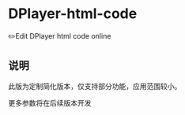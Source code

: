 # DPlayer-html-code
✏️Edit DPlayer html code online

## 说明

此版为定制简化版本，仅支持部分功能，应用范围较小。

更多参数将在后续版本开发
